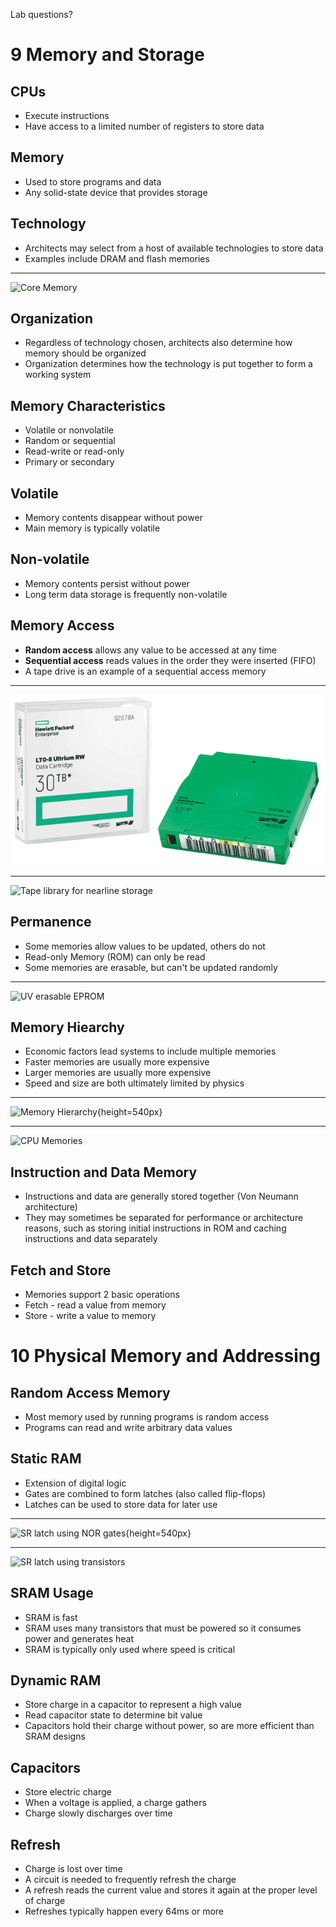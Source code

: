 Lab questions?

9 Memory and Storage
====================

CPUs
----

- Execute instructions
- Have access to a limited number of registers to store data

Memory
------

- Used to store programs and data
- Any solid-state device that provides storage

Technology
----------

- Architects may select from a host of available technologies to store data
- Examples include DRAM and flash memories

---

![Core Memory](https://upload.wikimedia.org/wikipedia/commons/thumb/d/da/KL_CoreMemory.jpg/600px-KL_CoreMemory.jpg)

Organization
------------

- Regardless of technology chosen, architects also determine how memory should be organized
- Organization determines how the technology is put together to form a working system

Memory Characteristics
----------------------

- Volatile or nonvolatile
- Random or sequential
- Read-write or read-only
- Primary or secondary

Volatile
--------

- Memory contents disappear without power
- Main memory is typically volatile

Non-volatile
------------

- Memory contents persist without power
- Long term data storage is frequently non-volatile

Memory Access
-------------

- **Random access** allows any value to be accessed at any time
- **Sequential access** reads values in the order they were inserted (FIFO)
- A tape drive is an example of a sequential access memory

---

![30 TB* tape cartridge](media/tape.png)

---

![Tape library for nearline storage](https://upload.wikimedia.org/wikipedia/commons/thumb/c/c9/StorageTek_Powderhorn_tape_library.jpg/360px-StorageTek_Powderhorn_tape_library.jpg)

Permanence
----------

- Some memories allow values to be updated, others do not
- Read-only Memory (ROM) can only be read
- Some memories are erasable, but can't be updated randomly

---

![UV erasable EPROM](https://upload.wikimedia.org/wikipedia/commons/thumb/8/8b/ST_Microelectronics_M27C256B_%282006%29.jpg/348px-ST_Microelectronics_M27C256B_%282006%29.jpg)

Memory Hiearchy
---------------

- Economic factors lead systems to include multiple memories
- Faster memories are usually more expensive
- Larger memories are usually more expensive
- Speed and size are both ultimately limited by physics

---

![Memory Hierarchy](https://upload.wikimedia.org/wikipedia/commons/0/0c/ComputerMemoryHierarchy.svg){height=540px}

---

![CPU Memories](https://upload.wikimedia.org/wikipedia/commons/thumb/4/4c/Separate_unified.png/380px-Separate_unified.png)

Instruction and Data Memory
---------------------------

- Instructions and data are generally stored together (Von Neumann architecture)
- They may sometimes be separated for performance or architecture reasons, such as storing initial instructions in ROM and caching instructions and data separately

Fetch and Store
---------------

- Memories support 2 basic operations
- Fetch - read a value from memory
- Store - write a value to memory

10 Physical Memory and Addressing
=================================

Random Access Memory
--------------------

- Most memory used by running programs is random access
- Programs can read and write arbitrary data values

Static RAM
----------

- Extension of digital logic
- Gates are combined to form latches (also called flip-flops)
- Latches can be used to store data for later use

---

![SR latch using NOR gates](https://upload.wikimedia.org/wikipedia/commons/5/53/RS_Flip-flop_%28NOR%29.svg){height=540px}

---

![SR latch using transistors](https://upload.wikimedia.org/wikipedia/commons/a/a5/Transistor_Bistable_interactive_animated-en.svg)

SRAM Usage
----------

- SRAM is fast
- SRAM uses many transistors that must be powered so it consumes power and generates heat
- SRAM is typically only used where speed is critical

Dynamic RAM
-----------

- Store charge in a capacitor to represent a high value
- Read capacitor state to determine bit value
- Capacitors hold their charge without power, so are more efficient than SRAM designs

Capacitors
----------

- Store electric charge
- When a voltage is applied, a charge gathers
- Charge slowly discharges over time

Refresh
-------

- Charge is lost over time
- A circuit is needed to frequently refresh the charge
- A refresh reads the current value and stores it again at the proper level of charge
- Refreshes typically happen every 64ms or more
